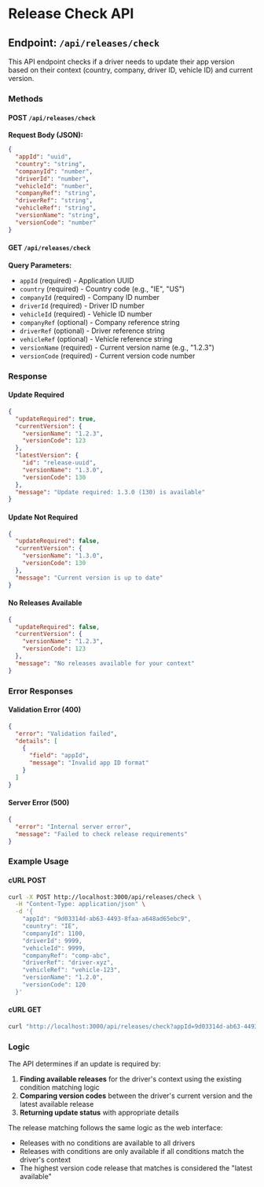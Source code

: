 # Release Check API

## Endpoint: `/api/releases/check`

This API endpoint checks if a driver needs to update their app version based on their context (country, company, driver ID, vehicle ID) and current version.

### Methods

#### POST `/api/releases/check`

**Request Body (JSON):**
```json
{
  "appId": "uuid",
  "country": "string",
  "companyId": "number",
  "driverId": "number", 
  "vehicleId": "number",
  "companyRef": "string",
  "driverRef": "string", 
  "vehicleRef": "string",
  "versionName": "string",
  "versionCode": "number"
}
```

#### GET `/api/releases/check`

**Query Parameters:**
- `appId` (required) - Application UUID
- `country` (required) - Country code (e.g., "IE", "US")
- `companyId` (required) - Company ID number
- `driverId` (required) - Driver ID number
- `vehicleId` (required) - Vehicle ID number
- `companyRef` (optional) - Company reference string
- `driverRef` (optional) - Driver reference string
- `vehicleRef` (optional) - Vehicle reference string
- `versionName` (required) - Current version name (e.g., "1.2.3")
- `versionCode` (required) - Current version code number

### Response

#### Update Required
```json
{
  "updateRequired": true,
  "currentVersion": {
    "versionName": "1.2.3",
    "versionCode": 123
  },
  "latestVersion": {
    "id": "release-uuid",
    "versionName": "1.3.0", 
    "versionCode": 130
  },
  "message": "Update required: 1.3.0 (130) is available"
}
```

#### Update Not Required
```json
{
  "updateRequired": false,
  "currentVersion": {
    "versionName": "1.3.0",
    "versionCode": 130
  },
  "message": "Current version is up to date"
}
```

#### No Releases Available
```json
{
  "updateRequired": false,
  "currentVersion": {
    "versionName": "1.2.3",
    "versionCode": 123
  },
  "message": "No releases available for your context"
}
```

### Error Responses

#### Validation Error (400)
```json
{
  "error": "Validation failed",
  "details": [
    {
      "field": "appId",
      "message": "Invalid app ID format"
    }
  ]
}
```

#### Server Error (500)
```json
{
  "error": "Internal server error",
  "message": "Failed to check release requirements"
}
```

### Example Usage

#### cURL POST
```bash
curl -X POST http://localhost:3000/api/releases/check \
  -H "Content-Type: application/json" \
  -d '{
    "appId": "9d03314d-ab63-4493-8faa-a648ad65ebc9",
    "country": "IE",
    "companyId": 1100,
    "driverId": 9999,
    "vehicleId": 9999,
    "companyRef": "comp-abc",
    "driverRef": "driver-xyz",
    "vehicleRef": "vehicle-123",
    "versionName": "1.2.0",
    "versionCode": 120
  }'
```

#### cURL GET
```bash
curl "http://localhost:3000/api/releases/check?appId=9d03314d-ab63-4493-8faa-a648ad65ebc9&country=IE&companyId=1100&driverId=9999&vehicleId=9999&versionName=1.2.0&versionCode=120"
```

### Logic

The API determines if an update is required by:

1. **Finding available releases** for the driver's context using the existing condition matching logic
2. **Comparing version codes** between the driver's current version and the latest available release
3. **Returning update status** with appropriate details

The release matching follows the same logic as the web interface:
- Releases with no conditions are available to all drivers
- Releases with conditions are only available if all conditions match the driver's context
- The highest version code release that matches is considered the "latest available"
